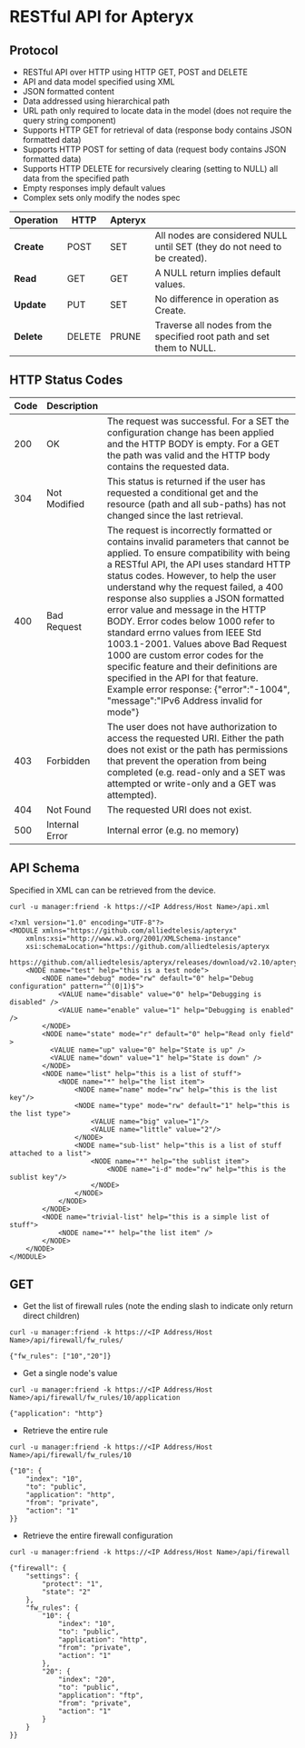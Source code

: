 # RESTful API for Apteryx

## Protocol
* RESTful API over HTTP using HTTP GET, POST and DELETE
* API and data model specified using XML
* JSON formatted content
* Data addressed using hierarchical path
* URL path only required to locate data in the model (does not require the query string component)
* Supports HTTP GET for retrieval of data (response body contains JSON formatted data)
* Supports HTTP POST for setting of data (request body contains JSON formatted data)
* Supports HTTP DELETE for recursively clearing (setting to NULL) all data from the specified path
* Empty responses imply default values
* Complex sets only modify the nodes spec

| Operation     | HTTP   | Apteryx |                                                                           |
| ------------- | -------| ------- | ------------------------------------------------------------------------- |
| **Create**    | POST   | SET     | All nodes are considered NULL until SET (they do not need to be created). |
| **Read**      | GET    | GET     | A NULL return implies default values.                                     |
| **Update**    | PUT    | SET     | No difference in operation as Create.                                     |
| **Delete**    | DELETE | PRUNE   | Traverse all nodes from the specified root path and set them to NULL.     |

## HTTP Status Codes
| Code | Description    |                                                                            |
| ---- | -------------- | -------------------------------------------------------------------------- |
| 200  | OK             | The request was successful. For a SET the configuration change has been applied and the HTTP BODY is empty. For a GET the path was valid and the HTTP body contains the requested data. |
| 304  | Not Modified   | This status is returned if the user has requested a conditional get and the resource (path and all sub-paths) has not changed since the last retrieval. |
| 400  | Bad Request    | The request is incorrectly formatted or contains invalid parameters that cannot be applied. To ensure compatibility with being a RESTful API, the API uses standard HTTP status codes. However, to help the user understand why the request failed, a 400 response also supplies a JSON formatted error value and message in the HTTP BODY. Error codes below 1000 refer to standard errno values from IEEE Std 1003.1-2001. Values above Bad Request 1000 are custom error codes for the specific feature and their definitions are specified in the API for that feature. Example error response: {"error":"-1004", "message":"IPv6 Address invalid for mode"} |
| 403  | Forbidden      | The user does not have authorization to access the requested URI. Either the path does not exist or the path has permissions that prevent the operation from being completed (e.g. read-only and a SET was attempted or write-only and a GET was attempted). |
| 404  | Not Found      | The requested URI does not exist. |
| 500  | Internal Error | Internal error (e.g. no memory) |

## API Schema
Specified in XML can can be retrieved from the device.

```
curl -u manager:friend -k https://<IP Address/Host Name>/api.xml
```

```
<?xml version="1.0" encoding="UTF-8"?>
<MODULE xmlns="https://github.com/alliedtelesis/apteryx"
    xmlns:xsi="http://www.w3.org/2001/XMLSchema-instance"
    xsi:schemaLocation="https://github.com/alliedtelesis/apteryx
    https://github.com/alliedtelesis/apteryx/releases/download/v2.10/apteryx.xsd">
    <NODE name="test" help="this is a test node">
        <NODE name="debug" mode="rw" default="0" help="Debug configuration" pattern="^(0|1)$">
            <VALUE name="disable" value="0" help="Debugging is disabled" />
            <VALUE name="enable" value="1" help="Debugging is enabled" />
        </NODE>
        <NODE name="state" mode="r" default="0" help="Read only field" >
          <VALUE name="up" value="0" help="State is up" />
          <VALUE name="down" value="1" help="State is down" />
        </NODE>
        <NODE name="list" help="this is a list of stuff">
            <NODE name="*" help="the list item">
                <NODE name="name" mode="rw" help="this is the list key"/>
                <NODE name="type" mode="rw" default="1" help="this is the list type">
                    <VALUE name="big" value="1"/>
                    <VALUE name="little" value="2"/>
                </NODE>
                <NODE name="sub-list" help="this is a list of stuff attached to a list">
                    <NODE name="*" help="the sublist item">
                        <NODE name="i-d" mode="rw" help="this is the sublist key"/>
                    </NODE>
                </NODE>
            </NODE>
        </NODE>
        <NODE name="trivial-list" help="this is a simple list of stuff">
            <NODE name="*" help="the list item" />
        </NODE>
    </NODE>
</MODULE>
```

## GET

* Get the list of firewall rules (note the ending slash to indicate only return direct children)
```
curl -u manager:friend -k https://<IP Address/Host Name>/api/firewall/fw_rules/
```
```
{"fw_rules": ["10","20"]}
```

* Get a single node's value
```
curl -u manager:friend -k https://<IP Address/Host Name>/api/firewall/fw_rules/10/application
```
```
{"application": "http"}
```

* Retrieve the entire rule
```
curl -u manager:friend -k https://<IP Address/Host Name>/api/firewall/fw_rules/10
```
```
{"10": {
    "index": "10",
    "to": "public",
    "application": "http",
    "from": "private",
    "action": "1"
}}
```

* Retrieve the entire firewall configuration
```
curl -u manager:friend -k https://<IP Address/Host Name>/api/firewall
```
```
{"firewall": {
    "settings": {
        "protect": "1",
        "state": "2"
    },
    "fw_rules": {
        "10": {
            "index": "10",
            "to": "public",
            "application": "http",
            "from": "private",
            "action": "1"
        },
        "20": {
            "index": "20",
            "to": "public",
            "application": "ftp",
            "from": "private",
            "action": "1"
        }
    }
}}
```